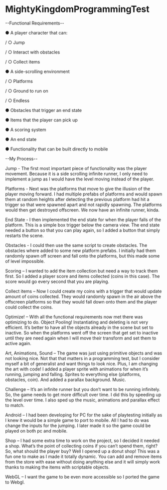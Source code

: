 # MightyKingdomProgrammingTest

--Functional Requirements--


● A player character that can:

 / ○ Jump

 / ○ Interact with obstacles

 / ○ Collect items

● A side-scrolling environment

 / ○ Platforms

 / ○ Ground to run on

 / ○ Endless

● Obstacles that trigger an end state

● Items that the player can pick up

● A scoring system

● An end state

● Functionality that can be built directly to mobile



--My Process--


Jump - The first most important piece of functionality was the player movement. Because it is a side scrolling infinite runner, I only need to implement a jump as I would have the level moving instead of the player.

Platforms - Next was the platforms that move to give the illusion of the player moving forward. I had multiple prefabs of platforms and would spawn them at random heights after detecting the previous platform had hit a trigger so that were spawned apart and not rapidly spawning. The platforms would then get destroyed offscreen. We now have an infinite runner, kinda.

End State - I then implemented the end state for when the player falls of the platform. This is a simple box trigger below the camera view. The end state needed a button so that you can play again, so I added a button that simply restarts the scene. 

Obstacles - I could then use the same script to create obstacles. The obstacles where added to some new platform prefabs. I initially had them randomly spawn off screen and fall onto the platforms, but this made some of level impossible. 

Scoring – I wanted to add the item collection but need a way to track them first. So I added a player score and items collected (coins in this case). The score would go every second that you are playing.

Collect items – Now I could create my coins with a trigger that would update amount of coins collected. They would randomly spawn in the air above the offscreen platforms so that they would fall down onto them and the player could collect the coins.

Optimize! – With all the functional requirements now met there was optimizing to do. Object Pooling! Instantiating and deleting is not very efficient. It’s better to have all the objects already in the scene but set to inactive. So when the platforms went off the screen that get set to inactive until they are need again when I will move their transform and set them to active again.

Art, Animations, Sound – The game was just using primitive objects and was not looking nice. Not that that matters in a programming test, but I consider myself a bit of generalist and want things to look nice. Plus, I am changing the art with code! I added a player sprite with animations for when it’s running, jumping and falling. Sprites to everything else (platforms, obstacles, coin). And added a parallax background. Music.

Challenge – It’s an infinite runner but you don’t want to be running infinitely. So, the game needs to get more difficult over time. I did this by speeding up the level over time. I also sped up the music, animations and parallax effect to match.

Android – I had been developing for PC for the sake of playtesting initially as I knew it would be a simple game to port to mobile. All I had to do was change the inputs for the jumping. I later made it so the game could be played on both pc and mobile.

Shop – I had some extra time to work on the project, so I decided it needed a shop. What’s the point of collecting coins if you can’t spend them, right? So, what should the player buy? Well I opened up a donut shop! This was a fun one to make as I made it totally dynamic. You can add and remove items from the store with ease without doing anything else and it will simply work thanks to making the items with scriptable objects.

WebGL – I want the game to be even more accessible so I ported the game to Webgl.

